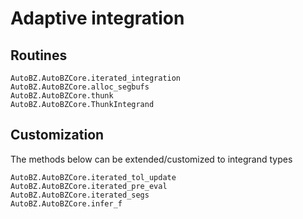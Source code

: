 # Adaptive integration

## Routines

```@docs
AutoBZ.AutoBZCore.iterated_integration
AutoBZ.AutoBZCore.alloc_segbufs
AutoBZ.AutoBZCore.thunk
AutoBZ.AutoBZCore.ThunkIntegrand
```

## Customization

The methods below can be extended/customized to integrand types

```@docs
AutoBZ.AutoBZCore.iterated_tol_update
AutoBZ.AutoBZCore.iterated_pre_eval
AutoBZ.AutoBZCore.iterated_segs
AutoBZ.AutoBZCore.infer_f
```